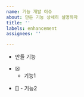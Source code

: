 ```yaml
---
name: 기능 개발 이슈
about: 만든 기능 상세히 설명하자
title: ''
labels: enhancement
assignees: ''

---
```


- 만들 기능
- [X] - 기능1
- [] - 기능2

